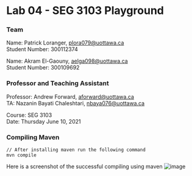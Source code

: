 
# Lab 04 - SEG 3103 Playground

### Team

Name: Patrick Loranger, plora079@uottawa.ca<br>
Student Number: 300112374<br>

Name: Akram El-Gaouny, aelga098@uottawa.ca<br>
Student Number: 300109692

### Professor and Teaching Assistant

Professor: Andrew Forward, aforward@uottawa.ca<br>
TA: Nazanin Bayati Chaleshtari, nbaya076@uottawa.ca<br>

Course: SEG 3103<br>
Date: Thursday June 10, 2021



### Compiling Maven

``` code 
// After installing maven run the following command
mvn compile

```

Here is a screenshot of the successful compiling using maven
![image](https://user-images.githubusercontent.com/64698780/124795224-d1182c00-df1d-11eb-90db-910bb3e16ee8.png)
